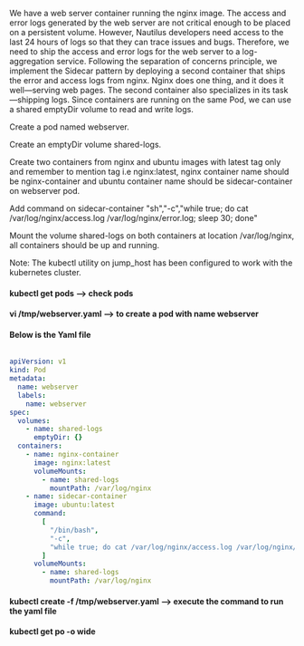 We have a web server container running the nginx image. The access and error logs generated by the web server are not critical enough to be placed on a persistent volume. 
However, Nautilus developers need access to the last 24 hours of logs so that they can trace issues and bugs. Therefore, we need to ship the access and error logs for 
the web server to a log-aggregation service. Following the separation of concerns principle, we implement the Sidecar pattern by deploying a second container that ships 
the error and access logs from nginx. Nginx does one thing, and it does it well—serving web pages. The second container also specializes in its task—shipping logs. 
Since containers are running on the same Pod, we can use a shared emptyDir volume to read and write logs.

Create a pod named webserver.

Create an emptyDir volume shared-logs.

Create two containers from nginx and ubuntu images with latest tag only and remember to mention tag i.e nginx:latest, nginx container name should be nginx-container 
and ubuntu container name should be sidecar-container on webserver pod.

Add command on sidecar-container "sh","-c","while true; do cat /var/log/nginx/access.log /var/log/nginx/error.log; sleep 30; done"

Mount the volume shared-logs on both containers at location /var/log/nginx, all containers should be up and running.

Note: The kubectl utility on jump_host has been configured to work with the kubernetes cluster.

#### kubectl get pods --> check pods
#### vi /tmp/webserver.yaml --> to create a pod with name webserver
#### Below is the Yaml file

```yaml file

apiVersion: v1
kind: Pod
metadata:
  name: webserver
  labels:
    name: webserver
spec:
  volumes:
    - name: shared-logs
      emptyDir: {}
  containers:
    - name: nginx-container
      image: nginx:latest
      volumeMounts:
        - name: shared-logs
          mountPath: /var/log/nginx
    - name: sidecar-container
      image: ubuntu:latest
      command:
        [
          "/bin/bash",
          "-c",
          "while true; do cat /var/log/nginx/access.log /var/log/nginx/error.log; sleep 30; done",
        ]
      volumeMounts:
        - name: shared-logs
          mountPath: /var/log/nginx
```

#### kubectl create -f /tmp/webserver.yaml --> execute the command to run the yaml file 
#### kubectl get po -o wide

